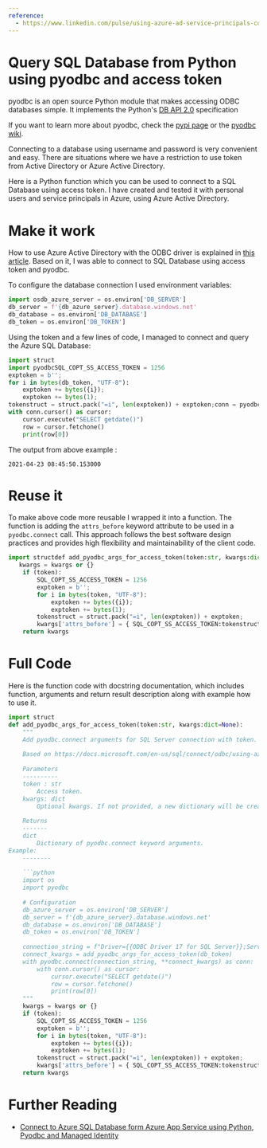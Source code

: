```yaml
---
reference:
  - https://www.linkedin.com/pulse/using-azure-ad-service-principals-connect-sql-from-python-andrade/
---
```


# Query SQL Database from Python using pyodbc and access token

pyodbc is an open source Python module that makes accessing ODBC databases simple. It implements the Python's [DB API 2.0](https://www.python.org/dev/peps/pep-0249) specification

If you want to learn more about pyodbc, check the [pypi page](https://pypi.org/project/pyodbc/) or the [pyodbc wiki](https://github.com/mkleehammer/pyodbc/wiki).

Connecting to a database using username and password is very convenient and easy. There are situations where we have a restriction to use token from Active Directory or Azure Active Directory.

Here is a Python function which you can be used to connect to a SQL Database using access token. I have created and tested it with personal users and service principals in Azure, using Azure Active Directory.

# Make it work

How to use Azure Active Directory with the ODBC driver is explained in [this article](https://docs.microsoft.com/en-us/sql/connect/odbc/using-azure-active-directory?view=sql-server-ver15). Based on it, I was able to connect to SQL Database using access token and pyodbc.

To configure the database connection I used environment variables:

```python
import osdb_azure_server = os.environ['DB_SERVER']
db_server = f'{db_azure_server}.database.windows.net'
db_database = os.environ['DB_DATABASE']
db_token = os.environ['DB_TOKEN']
```

Using the token and a few lines of code, I managed to connect and query the Azure SQL Database:

```python
import struct
import pyodbcSQL_COPT_SS_ACCESS_TOKEN = 1256
exptoken = b'';
for i in bytes(db_token, "UTF-8"):
    exptoken += bytes({i});
    exptoken += bytes(1);
tokenstruct = struct.pack("=i", len(exptoken)) + exptoken;conn = pyodbc.connect(connection_string, attrs_before = { SQL_COPT_SS_ACCESS_TOKEN:tokenstruct })
with conn.cursor() as cursor:
    cursor.execute("SELECT getdate()")
    row = cursor.fetchone()
    print(row[0])
```

The output from above example :

```
2021-04-23 08:45:50.153000
```

# Reuse it

To make above code more reusable I wrapped it into a function. The function is adding the `attrs_before` keyword attribute to be used in a `pyodbc.connect` call. This approach follows the best software design practices and provides high flexibility and maintainability of the client code.

```python
import structdef add_pyodbc_args_for_access_token(token:str, kwargs:dict=None):
   kwargs = kwargs or {}
    if (token):
        SQL_COPT_SS_ACCESS_TOKEN = 1256
        exptoken = b'';
        for i in bytes(token, "UTF-8"):
            exptoken += bytes({i});
            exptoken += bytes(1);
        tokenstruct = struct.pack("=i", len(exptoken)) + exptoken;
        kwargs['attrs_before'] = { SQL_COPT_SS_ACCESS_TOKEN:tokenstruct }
    return kwargs
```

# Full Code

Here is the function code with docstring documentation, which includes function, arguments and return result description along with example how to use it.

```python
import struct
def add_pyodbc_args_for_access_token(token:str, kwargs:dict=None):
    """
    Add pyodbc.connect arguments for SQL Server connection with token.
    
    Based on https://docs.microsoft.com/en-us/sql/connect/odbc/using-azure-active-directory?view=sql-server-ver15
    
    Parameters
    ----------
    token : str
        Access token.
    kwargs: dict
        Optional kwargs. If not provided, a new dictionary will be created.
        
    Returns
    -------
    dict
        Dictionary of pyodbc.connect keyword arguments.
Example:
    --------
    
    ```python
    import os
    import pyodbc
    
    # Configuration
    db_azure_server = os.environ['DB_SERVER']
    db_server = f'{db_azure_server}.database.windows.net'
    db_database = os.environ['DB_DATABASE']
    db_token = os.environ['DB_TOKEN']
    
    connection_string = f"Driver={{ODBC Driver 17 for SQL Server}};Server={db_server};Database={db_database}"
    connect_kwargs = add_pyodbc_args_for_access_token(db_token)
    with pyodbc.connect(connection_string, **connect_kwargs) as conn:
        with conn.cursor() as cursor:
            cursor.execute("SELECT getdate()")
            row = cursor.fetchone()
            print(row[0])
    """
    kwargs = kwargs or {}
    if (token):
        SQL_COPT_SS_ACCESS_TOKEN = 1256
        exptoken = b'';
        for i in bytes(token, "UTF-8"):
            exptoken += bytes({i});
            exptoken += bytes(1);
        tokenstruct = struct.pack("=i", len(exptoken)) + exptoken;
        kwargs['attrs_before'] = { SQL_COPT_SS_ACCESS_TOKEN:tokenstruct}
    return kwargs
```



# Further Reading

* [Connect to Azure SQL Database form Azure App Service using Python, Pyodbc and Managed Identity](how-to-connect-sql-database-app-service-managed-identity-python-pyodbc.md)